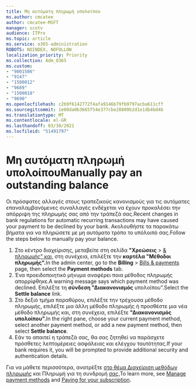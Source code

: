 ```yaml
---
title: Μη αυτόματη πληρωμή υπολοίπου
ms.author: cmcatee
author: cmcatee-MSFT
manager: scotv
audience: ITPro
ms.topic: article
ms.service: o365-administration
ROBOTS: NOINDEX, NOFOLLOW
localization_priority: Priority
ms.collection: Adm_O365
ms.custom:
- "9001506"
- "9147"
- "1500012"
- "9689"
- "1500018"
- "9690"
ms.openlocfilehash: c2b9f6142772f4afa9146b79fb9797acba611cff
ms.sourcegitcommit: 1e00da0b3665f54e377cbe28809b2d1e1db4bd4b
ms.translationtype: MT
ms.contentlocale: el-GR
ms.lasthandoff: 03/30/2021
ms.locfileid: "51491797"
---
```

# <a name="manually-pay-an-outstanding-balance"></a><span data-ttu-id="3d419-102">Μη αυτόματη πληρωμή υπολοίπου</span><span class="sxs-lookup"><span data-stu-id="3d419-102">Manually pay an outstanding balance</span></span>

<span data-ttu-id="3d419-103">Οι πρόσφατες αλλαγές στους τραπεζικούς κανονισμούς για τις αυτόματες επαναλαμβανόμενες συναλλαγές ενδέχεται να έχουν προκαλέσει την απόρριψη της πληρωμής σας από την τράπεζά σας.</span><span class="sxs-lookup"><span data-stu-id="3d419-103">Recent changes in bank regulations for automatic recurring transactions may have caused your payment to be declined by your bank.</span></span> <span data-ttu-id="3d419-104">Ακολουθήστε τα παρακάτω βήματα για να πληρώσετε με μη αυτόματο τρόπο το υπόλοιπό σας.</span><span class="sxs-lookup"><span data-stu-id="3d419-104">Follow the steps below to manually pay your balance.</span></span>

1. <span data-ttu-id="3d419-105">Στο κέντρο διαχείρισης, μεταβείτε στη σελίδα **"Χρεώσεις**  >  [& πληρωμής" και,](https://go.microsoft.com/fwlink/p/?linkid=2018806) στη συνέχεια, επιλέξτε την **καρτέλα "Μέθοδοι πληρωμής".**</span><span class="sxs-lookup"><span data-stu-id="3d419-105">In the admin center, go to the **Billing** > [Bills & payments](https://go.microsoft.com/fwlink/p/?linkid=2018806) page, then select the **Payment methods** tab.</span></span>
2. <span data-ttu-id="3d419-106">Ένα προειδοποιητικό μήνυμα αναφέρει ποια μέθοδος πληρωμής απορρίφθηκε.</span><span class="sxs-lookup"><span data-stu-id="3d419-106">A warning message says which payment method was declined.</span></span> <span data-ttu-id="3d419-107">Επιλέξτε τη **σύνδεση "Διακανονισμός** υπολοίπου".</span><span class="sxs-lookup"><span data-stu-id="3d419-107">Select the **Settle balance** link.</span></span>
3. <span data-ttu-id="3d419-108">Στο δεξιό τμήμα παραθύρου, επιλέξτε την τρέχουσα μέθοδο πληρωμής, επιλέξτε μια άλλη μέθοδο πληρωμής ή προσθέστε μια νέα μέθοδο πληρωμής και, στη συνέχεια, επιλέξτε **"Διακανονισμός υπολοίπου".**</span><span class="sxs-lookup"><span data-stu-id="3d419-108">In the right pane, choose your current payment method, select another payment method, or add a new payment method, then select **Settle balance**.</span></span>
4. <span data-ttu-id="3d419-109">Εάν το απαιτεί η τράπεζά σας, θα σας ζητηθεί να παράσχετε πρόσθετες λεπτομέρειες ασφάλειας και ελέγχου ταυτότητας.</span><span class="sxs-lookup"><span data-stu-id="3d419-109">If your bank requires it, you will be prompted to provide additional security and authentication details.</span></span>

<span data-ttu-id="3d419-110">Για να μάθετε περισσότερα, ανατρέξτε [στο θέμα Διαχείριση μεθόδων πληρωμής](https://docs.microsoft.com/microsoft-365/commerce/billing-and-payments/manage-payment-methods) και Πληρωμή για τη συνδρομή [σας.](https://docs.microsoft.com/microsoft-365/commerce/billing-and-payments/pay-for-your-subscription)</span><span class="sxs-lookup"><span data-stu-id="3d419-110">To learn more, see [Manage payment methods](https://docs.microsoft.com/microsoft-365/commerce/billing-and-payments/manage-payment-methods) and [Paying for your subscription](https://docs.microsoft.com/microsoft-365/commerce/billing-and-payments/pay-for-your-subscription).</span></span>
